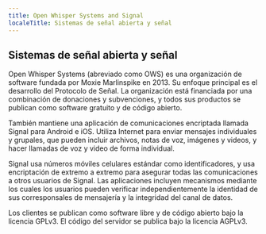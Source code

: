 ```yaml
---
title: Open Whisper Systems and Signal
localeTitle: Sistemas de señal abierta y señal
---
```

## Sistemas de señal abierta y señal

Open Whisper Systems (abreviado como OWS) es una organización de software fundada por Moxie Marlinspike en 2013. Su enfoque principal es el desarrollo del Protocolo de Señal. La organización está financiada por una combinación de donaciones y subvenciones, y todos sus productos se publican como software gratuito y de código abierto.

También mantiene una aplicación de comunicaciones encriptada llamada Signal para Android e iOS. Utiliza Internet para enviar mensajes individuales y grupales, que pueden incluir archivos, notas de voz, imágenes y videos, y hacer llamadas de voz y video de forma individual.

Signal usa números móviles celulares estándar como identificadores, y usa encriptación de extremo a extremo para asegurar todas las comunicaciones a otros usuarios de Signal. Las aplicaciones incluyen mecanismos mediante los cuales los usuarios pueden verificar independientemente la identidad de sus corresponsales de mensajería y la integridad del canal de datos.

Los clientes se publican como software libre y de código abierto bajo la licencia GPLv3. El código del servidor se publica bajo la licencia AGPLv3.